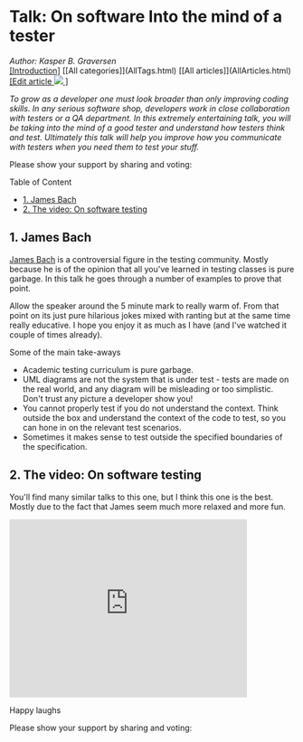 ﻿# Talk: On software Into the mind of a tester
*Author: Kasper B. Graversen*
<br>[[Introduction]](<BaseUrl/>) [[All categories]](<BaseUrl/>AllTags.html) [[All articles]](<BaseUrl/>AllArticles.html) [[Edit article <img src="http://firstclassthoughts.co.uk/img/edit.png"> ]](<GithubPageUrl/>)<br>

<Categories Tags="Testing, Talk">
</Categories>


*To grow as a developer one must look broader than only improving coding skills. In any serious software shop, developers work in close collaboration with testers or a QA department. In this  extremely entertaining talk, you will be taking into the mind of a good tester and understand how testers think and test. Ultimately this talk will help you improve how you communicate with testers when you need them to test your stuff.*


Please show your support by sharing and voting:

<SocialShareButtons>
</SocialShareButtons>


Table of Content

   * [1. James Bach](#james-bach)
   * [2. The video: On software testing](#the-video-on-software-testing)

	 
## 1. James Bach

[James Bach](https://en.wikipedia.org/wiki/James_Marcus_Bach) is a controversial figure in the testing community. Mostly because he is of the opinion that all you've learned in testing classes is pure garbage. In this talk he goes through a number of examples to prove that point.

Allow the speaker around the 5 minute mark to really warm of. From that point on its just pure hilarious jokes mixed with ranting but at the same time really educative. I hope you enjoy it as much as I have (and I've watched it couple of times already).

Some of the main take-aways

  * Academic testing curriculum is pure garbage.
  * UML diagrams are not the system that is under test - tests are made on the real world, and any diagram will be misleading or too simplistic. Don't trust any picture a developer show you!
  * You cannot properly test if you do not understand the context. Think outside the box and understand the context of the code to test, so you can hone in on the relevant test scenarios.
  * Sometimes it makes sense to test outside the specified boundaries of the specification.
  

  
## 2. The video: On software testing


You'll find many similar talks to this one, but I think this one is the best. Mostly due to the fact that James seem much more relaxed and more fun. 

<iframe width="420" height="315" src="https://www.youtube.com/embed/ILkT_HV9DVU" frameborder="0" allowfullscreen></iframe>

Happy laughs



Please show your support by sharing and voting:
<SocialShareButtons>
</SocialShareButtons>



<br><br>
<CommentText>
</CommentText>

<br><br>
